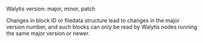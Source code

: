 Walytis version: major, minor, patch

Changes in block ID or filedata structure lead to changes in the major version number, and such blocks can only be read by Walytis nodes running the same major version or newer.